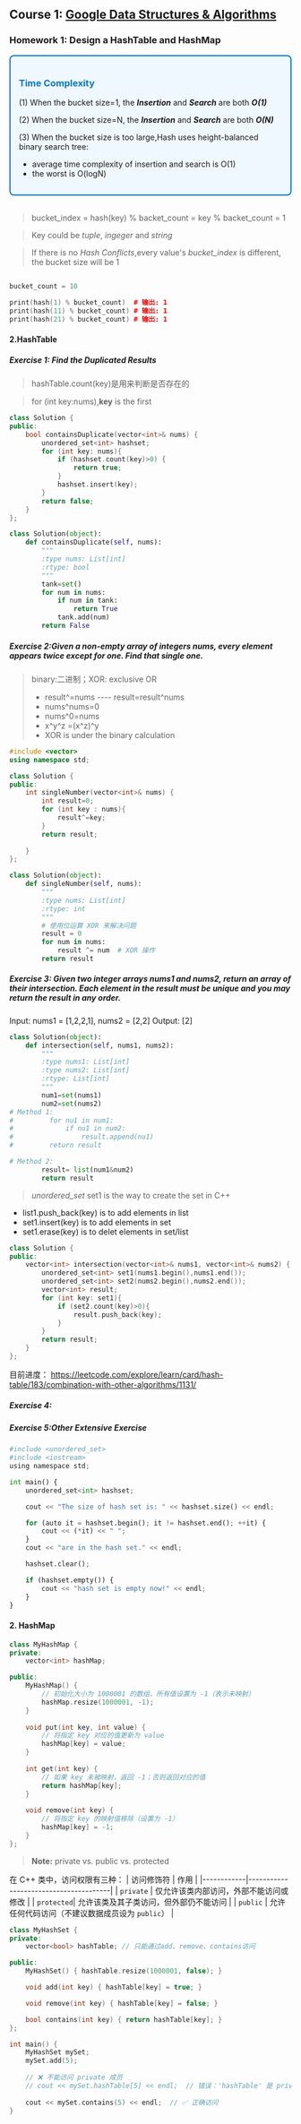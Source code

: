 


## Course 1: [Google Data Structures & Algorithms](https://techdevguide.withgoogle.com/paths/data-structures-and-algorithms/)


### Homework 1: Design a HashTable and HashMap

<div style="background-color: #f0f8ff; border: 2px solid #0078d7; padding: 15px; border-radius: 8px;">
  <h3 style="color: #0078d7;">Time Complexity</h3>
  <p>
  
(1) When the bucket size=1, the ***Insertion*** and ***Search*** are both ***O(1)***

(2) When the bucket size=N, the ***Insertion*** and ***Search*** are both ***O(N)***

(3) When the bucket size is too large,Hash uses height-balanced binary search tree: 
- average time complexity of insertion and search is O(1)
- the worst is O(logN) </p>
</div>




<br>

> bucket_index = hash(key) % backet_count = key % backet_count = 1

> Key could be *tuple*, *ingeger* and *string*

> If there is no *Hash Conflicts*,every value's *bucket_index* is different, the bucket size will be 1 

```C++

bucket_count = 10

print(hash(1) % bucket_count)  # 输出: 1
print(hash(11) % bucket_count) # 输出: 1
print(hash(21) % bucket_count) # 输出: 1
```


#### 2.HashTable

##### Exercise 1: Find the Duplicated Results


> hashTable.count(key)是用来判断是否存在的

> for (int key:nums),**key** is the first

```C++
class Solution {
public:
    bool containsDuplicate(vector<int>& nums) {
        unordered_set<int> hashset;
        for (int key: nums){
            if (hashset.count(key)>0) {
                return true;
            }
            hashset.insert(key);
        }
        return false;
    }
};
```

```Python
class Solution(object):
    def containsDuplicate(self, nums):
        """
        :type nums: List[int]
        :rtype: bool
        """
        tank=set()
        for num in nums:
            if num in tank:
                return True
            tank.add(num)
        return False
```

##### Exercise 2:Given a non-empty array of integers nums, every element appears twice except for one. Find that single one.

> binary:二进制；XOR: exclusive OR
> - result^=nums ---- result=result^nums
> - nums^nums=0
> - nums^0=nums
> - x^y^z =(x^z)^y
> - XOR is under the binary calculation


```C++
#include <vector>
using namespace std;

class Solution {
public:
    int singleNumber(vector<int>& nums) {
        int result=0;
        for (int key : nums){
            result^=key;
        }
        return result;
        
    }
};
```

```Python
class Solution(object):
    def singleNumber(self, nums):
        """
        :type nums: List[int]
        :rtype: int
        """
        # 使用位运算 XOR 来解决问题
        result = 0
        for num in nums:
            result ^= num  # XOR 操作
        return result
```

##### Exercise 3: Given two integer arrays nums1 and nums2, return an array of their intersection. Each element in the result must be unique and you may return the result in any order.

Input: nums1 = [1,2,2,1], nums2 = [2,2]
Output: [2]

```Python
class Solution(object):
    def intersection(self, nums1, nums2):
        """
        :type nums1: List[int]
        :type nums2: List[int]
        :rtype: List[int]
        """
        num1=set(nums1)
        num2=set(nums2)
# Method 1:
#         for nu1 in num1:
#             if nu1 in num2:
#                 result.append(nu1)
#         return result

# Method 2:
        result= list(num1&num2)
        return result
```   

> *unordered_set<int>* set1 is the way to create the set in C++
- list1.push_back(key) is to add elements in list
- set1.insert(key) is to add elements in set
- set1.erase(key) is to delet elements in set/list


```C++
class Solution {
public:
    vector<int> intersection(vector<int>& nums1, vector<int>& nums2) {
        unordered_set<int> set1(nums1.begin(),nums1.end());
        unordered_set<int> set2(nums2.begin(),nums2.end());
        vector<int> result;
        for (int key: set1){
            if (set2.count(key)>0){
                result.push_back(key);
            }
        }
        return result;
    }
};

```

目前进度：
https://leetcode.com/explore/learn/card/hash-table/183/combination-with-other-algorithms/1131/
##### Exercise 4:




##### Exercise 5:Other Extensive Exercise

```Python
#include <unordered_set>
#include <iostream>
using namespace std;

int main() {
    unordered_set<int> hashset;

    cout << "The size of hash set is: " << hashset.size() << endl;

    for (auto it = hashset.begin(); it != hashset.end(); ++it) {
        cout << (*it) << " ";
    }
    cout << "are in the hash set." << endl;

    hashset.clear();

    if (hashset.empty()) {
        cout << "hash set is empty now!" << endl;
    }
}
```

#### 2. HashMap
```C++
class MyHashMap {
private:
    vector<int> hashMap;

public:
    MyHashMap() {
        // 初始化大小为 1000001 的数组，所有值设置为 -1（表示未映射）
        hashMap.resize(1000001, -1);
    }
    
    void put(int key, int value) {
        // 将指定 key 对应的值更新为 value
        hashMap[key] = value;
    }
    
    int get(int key) {
        // 如果 key 未被映射，返回 -1；否则返回对应的值
        return hashMap[key];
    }
    
    void remove(int key) {
        // 将指定 key 的映射值移除（设置为 -1）
        hashMap[key] = -1;
    }
};
```
 
> **Note:** private vs. public vs. protected

在 C++ 类中，访问权限有三种：
| 访问修饰符 | 作用                                  |
|------------|---------------------------------------|
| `private`  | 仅允许该类内部访问，外部不能访问或修改 |
| `protected`| 允许该类及其子类访问，但外部仍不能访问 |
| `public`   | 允许任何代码访问（不建议数据成员设为 `public`） |

```C++
class MyHashSet {
private:
    vector<bool> hashTable; // 只能通过add、remove、contains访问

public:
    MyHashSet() { hashTable.resize(1000001, false); }

    void add(int key) { hashTable[key] = true; }

    void remove(int key) { hashTable[key] = false; }

    bool contains(int key) { return hashTable[key]; }
};

int main() {
    MyHashSet mySet;
    mySet.add(5);
    
    // ❌ 不能访问 private 成员
    // cout << mySet.hashTable[5] << endl;  // 错误：'hashTable' 是 private
    
    cout << mySet.contains(5) << endl;  // ✅ 正确访问
}
```